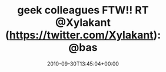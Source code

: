 ---
retweeted: false
source: <a href="http://termtter.org/" rel="nofollow">Termtter</a>
entities:
  hashtags: []
  symbols: []
  user_mentions:
  - name: Felix Gilcher
    screen_name: Xylakant
    indices:
    - '25'
    - '34'
    id_str: '40266143'
    id: '40266143'
  - name: Bascht
    screen_name: bascht
    indices:
    - '36'
    - '43'
    id_str: '10683982'
    id: '10683982'
  urls: []
display_text_range:
- '0'
- '79'
favorite_count: '0'
id_str: '25980378681'
truncated: false
retweet_count: '0'
id: '25980378681'
created_at: Thu Sep 30 13:45:04 +0000 2010
favorited: false
full_text: 'geek colleagues FTW!! RT [@Xylakant](https://twitter.com/Xylakant): [@bascht](https://twitter.com/bascht)
  Make that triple, I''ll lend a hand.'
lang: en
tags:
- pesos/twitter
date: '2010-09-30T13:45:04+00:00'
src: https://twitter.com/bascht/status/25980378681
original_url: https://twitter.com/bascht/status/25980378681
type: twitter_tweet
text: 'geek colleagues FTW!! RT [@Xylakant](https://twitter.com/Xylakant): [@bascht](https://twitter.com/bascht)
  Make that triple, I''ll lend a hand.'
title: 'geek colleagues FTW!! RT @Xylakant (https://twitter.com/Xylakant): @bas'

---